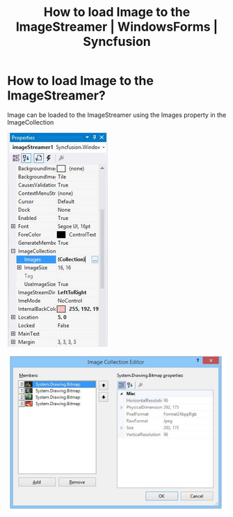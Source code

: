 ﻿---
layout: post
title: How to load Image to the ImageStreamer | WindowsForms | Syncfusion
description: How to load Image to the ImageStreamer
platform: WindowsForms
control: TileLayout 
documentation: ug
---


# How to load Image to the ImageStreamer?

Image can be loaded to the ImageStreamer using the Images property in the ImageCollection

![](How-to-load-Image-to-the-ImageStreamer_images/MainLayout_img1.jpeg)



![](How-to-load-Image-to-the-ImageStreamer_images/MainLayout_img2.jpeg)